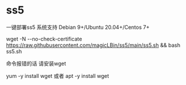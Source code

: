 # ss5
一键部署ss5 
系统支持 Debian 9+/Ubuntu 20.04+/Centos 7+

wget -N --no-check-certificate https://raw.githubusercontent.com/magicLBin/ss5/main/ss5.sh && bash ss5.sh

命令报错的话 请安装wget

yum -y install wget 或者 apt -y install wget
